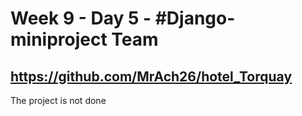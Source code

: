 # Week 9 - Day 5 - #Django-miniproject Team

https://github.com/MrAch26/hotel_Torquay
-
The project is not done 


 
